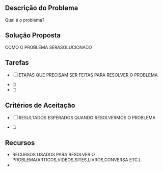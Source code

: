 
## **Descrição do Problema**
Qual é o problema?

## **Solução Proposta**
COMO O PROBLEMA SERÁSOLUCIONADO

## **Tarefas**
  - [ ] ETAPAS QUE PRECISAM SER FEITAS PARA RESOLVER O PROBLEMA 

  - [ ] 

  - [ ] 

## **Critérios de Aceitação**
  - [ ] RESULTADOS ESPERADOS QUANDO RESOLVERMOS O PROBLEMA

  - [ ]  

## **Recursos**

 - RECURSOS USADOS PARA RESOLVER O PROBLEMA(ARTIGOS,VIDEOS,SITES,LIVROS,CONVERSA ETC.) 
 -